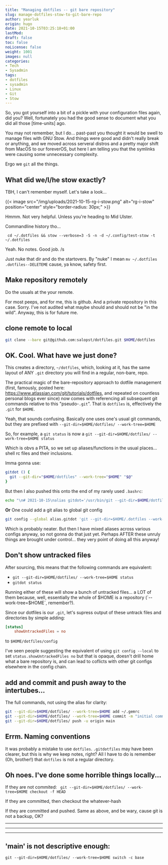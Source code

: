 ```yaml
---
title: "Managing dotfiles -- git bare repository"
slug: manage-dotfiles-stow-to-git-bare-repo
author: yearluk
origin: hugo
date: 2021-10-15T03:25:18+01:00
lastMod:
draft: false
toc: false
noLicense: false
weight: 1001
images: null
categories:
- Tech
- Sysadmin
tags:
- dotfiles
- sysadmin
- Linux
- Git
- Stow
---
```


So, you got yourself into a bit of a pickle with your configuration files again, did you? Well, fortunately you had the good sense to document what you did all those [time-units] ago.

You may not remember, but I do... past-past you thought it would be swell to manage files with GNU Stow. And things were good and didn't really break or anything, and we moved across serveral distros and a pretty major shift from MacOS to our foreverOS, but here I am telling you that the symlinks were causing some unnecessary complexity.

Ergo we `git` all the things.

## What did we/I/he stow exactly?
TBH, I can't remember myself. Let's take a look...

{{< image src="/img/uploads/2021-10-15-rg-i-stow.png" alt="rg-i-stow" position="center" style="border-radius: 30px;" >}}

Hmmm. Not very helpful. Unless you're heading to Mid Ulster.

Commandline history tho...

` cd ~/.dotfiles && stow --verbose=3 -S -n -d ~/.config/test-stow -t ~/.dotfiles`

Yeah. No notes. Good job. /s

Just nuke that dir and do the startovers. By "nuke" I mean `mv ~/.dotfiles .dotfiles--DELETEME` cause, ya know, safety first.


## Make repository remotely
Do the usuals at the your remote.

For most peeps, and for me, this is github. And a private repository in this case. Sorry. I've not audited what maybe should and should not be "in the wild". Anyway, this is for future me.


## clone remote to local
```bash
git clone --bare git@github.com:salopst/dotfiles.git $HOME/dotfiles
```

## OK. Cool. What have we just done?
This creates a directory, `~/dotfiles`, which, looking at it, has the same layout of ANY `.git` directory you will find in a regular, non-bare, repo.

The practical magic of the bare-repository approach to dotfile management (first, famously, posted here: https://www.atlassian.com/git/tutorials/dotfiles, and repeated on countless personal blogs ever since) now comes with referencing all subsequent git commands relative to this "pseudo-`.git`". That is `dotfiles` is, effectively the `.git` for `$HOME`.

Yeah, that sounds confusing. Basically one uses one's usual git commands, but they are prefixed with `--git-dir=$HOME/dotfiles/ --work-tree=$HOME`

So, for example, a `git status` is now a `git --git-dir=$HOME/dotfiles/ --work-tree=$HOME status`

Which is obvs a PITA, so we set up aliases/functions in the usual places... shell rc files and their inclusions.

Imma gonna use:

```bash
gitdot () {
  git --git-dir="$HOME/dotfiles" --work-tree="$HOME" "$@"
}
```

But then I also pushed this onto the end of my rarely used `.bashrc`:

```bash
echo "\n# 2021-10-15\nalias gitdot='/usr/bin/git --git-dir=$HOME/dotfiles/ --work-tree=$HOME'" >> $HOME/.bashrc
```

**Or** One could add a git alias to global git config

```bash
git config --global alias.gitdot 'git --git-dir=$HOME/.dotfiles --work-tree=$HOME'
```

Which is probably neater. But then I have mixed aliases across various configs anyway, so not gonna do that just yet. Perhaps AFTER these unruly things are brought under control... they very point of doing all this anyway!


## Don't show untracked files
After sourcing, this means that the following commands are equivalent:
- `git --git-dir=$HOME/dotfiles/ --work-tree=$HOME status`
- `gitdot status`

Running either of these will show a bunch of untracked files... a LOT of them because, well, essentially the whole of $HOME is a repository (`--work-tree=$HOME`, remember?).

Since our dotfiles is our `.git`, let's supress output of these untrack files and directories by simple adding:

```toml
[status]
	showUntrackedFiles = no
```

to `$HOME/dotfiles/config`

I've seen people suggesting the equivalent of using `git config --local` to set `status.showUntrackedFiles no` but that is opaque, doesn't drill home what a bare repository is, and can lead to coflicts with other git configs elsewhere in the config chain.


## add and commit and push away to the intertubes...
The full commands, not using the alias for clarity:

```bash
git --git-dir=$HOME/dotfiles/ --work-tree=$HOME add ~/.gemrc
git --git-dir=$HOME/dotfiles/ --work-tree=$HOME commit -m "initial commit"
git --git-dir=$HOME/dotfiles/ push -u origin main
```

## Errm. Naming conventions
It was probably a mistake to use `dotfiles`. `.gitdotfiles` may have been clearer, but this is why we keep notes, right? All I have to do is remember (Oh, brother!) that `dotfiles` is not a regular directory.

## Oh noes. I've done some horrible things locally...
 If they are not commited:
 ` git --git-dir=$HOME/dotfiles/ --work-tree=$HOME checkout -f HEAD`

 If they are committed, then checkout the whatever-hash

 If they are committed and pushed. Same as above, and be wary, cause git is not a backup, OK?

-----
-----
-----

## 'main' is not descriptive enough:
`git --git-dir=$HOME/dotfiles/ --work-tree=$HOME switch -c base`

